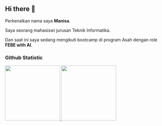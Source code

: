 ## Hi there 👋

Perkenalkan nama saya **Manisa**.<br>

Saya seorang mahasiswi jurusan Teknik Informatika.<br>

Dan saat ini saya sedang mengikuti bootcamp di program Asah dengan role **FEBE with AI**.

### Github Statistic
<p align="left">
<a href="https://github.com/manisa1010">
  <img height="180em" src="https://github-readme-stats-eight-theta.vercel.app/api?username=manisa1010e&show_icons=true&theme=algolia&include_all_commits=true&count_private=true"/>
  <img height="180em" src="https://github-readme-stats-eight-theta.vercel.app/api/top-langs/?username=manisa1010&layout=compact&layout=compact&theme=algolia"/>
</a>
</p>

